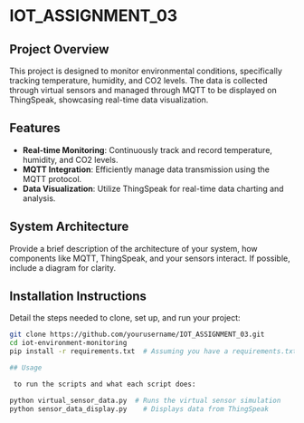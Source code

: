 # IOT_ASSIGNMENT_03


## Project Overview
This project is designed to monitor environmental conditions, specifically tracking temperature, humidity, and CO2 levels. The data is collected through virtual sensors and managed through MQTT to be displayed on ThingSpeak, showcasing real-time data visualization.

## Features
- **Real-time Monitoring**: Continuously track and record temperature, humidity, and CO2 levels.
- **MQTT Integration**: Efficiently manage data transmission using the MQTT protocol.
- **Data Visualization**: Utilize ThingSpeak for real-time data charting and analysis.

## System Architecture
Provide a brief description of the architecture of your system, how components like MQTT, ThingSpeak, and your sensors interact. If possible, include a diagram for clarity.

## Installation Instructions
Detail the steps needed to clone, set up, and run your project:

```bash
git clone https://github.com/yourusername/IOT_ASSIGNMENT_03.git
cd iot-environment-monitoring
pip install -r requirements.txt  # Assuming you have a requirements.txt

## Usage

 to run the scripts and what each script does:

python virtual_sensor_data.py  # Runs the virtual sensor simulation
python sensor_data_display.py    # Displays data from ThingSpeak
